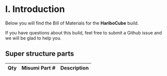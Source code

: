 # I. Introduction

Below you will find the Bill of Materials for the **HariboCube** build.

If you have questions about this build, feel free to submit a Github issue and we will be glad to help you.

## Super structure parts

|Qty|Misumi Part #|Description|
|-----|-----|-----|
